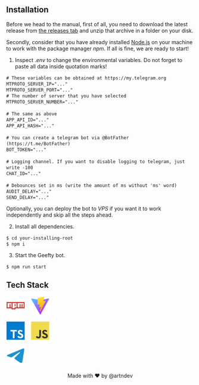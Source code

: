## Installation

Before we head to the manual, first of all, you need to download the latest release from [the releases tab](https://github.com/artndev/geefty-bot/releases) and unzip that archive in a folder on your disk.

Secondly, consider that you have already installed [Node.js](https://nodejs.org/) on your machine to work with the package manager _npm_. If all is fine, we are ready to start!

1. Inspect _.env_ to change the environmental variables. Do not forget to paste all data inside quotation marks!

```env
# These variables can be obtained at https://my.telegram.org
MTPROTO_SERVER_IP="..."
MTPROTO_SERVER_PORT="..."
# The number of server that you have selected
MTPROTO_SERVER_NUMBER="..."

# The same as above
APP_API_ID="..."
APP_API_HASH="..."

# You can create a telegram bot via @BotFather (https://t.me/BotFather)
BOT_TOKEN="..."

# Logging channel. If you want to disable logging to telegram, just write -100
CHAT_ID="..."

# Debounces set in ms (write the amount of ms without 'ms' word)
AUDIT_DELAY="..."
SEND_DELAY="..."
```

Optionally, you can deploy the bot to _VPS_ if you want it to work independently and skip all the steps ahead.

2. Install all dependencies.

```shell
$ cd your-installing-root
$ npm i
```

3. Start the Geefty bot.

```shell
$ npm run start
```

## Tech Stack

<img src="./assets/npm.svg" width=50 />&nbsp;&nbsp;&nbsp;
<img src="./assets/vite.svg" width=50 />

<img src="./assets/typescript.svg" width=50 />&nbsp;&nbsp;&nbsp;
<img src="./assets/javascript.svg" width=50 />

<img src="./assets/telegram.svg" width=50 />

<div style="width: 100%; text-align: center;">
    <br />
    Made with ❤️ by @artndev
</div>
